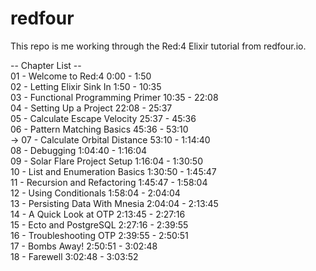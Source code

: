 # redfour

This repo is me working through the Red:4 Elixir tutorial from redfour.io.

-- Chapter List --  
01 - Welcome to Red:4                    0:00 - 1:50  
02 - Letting Elixir Sink In              1:50 - 10:35  
03 - Functional Programming Primer      10:35 - 22:08  
04 - Setting Up a Project               22:08 - 25:37  
05 - Calculate Escape Velocity          25:37 - 45:36  
06 - Pattern Matching Basics            45:36 - 53:10  
->  07 - Calculate Orbital Distance         53:10 - 1:14:40  
08 - Debugging                        1:04:40 - 1:16:04  
09 - Solar Flare Project Setup        1:16:04 - 1:30:50  
10 - List and Enumeration Basics      1:30:50 - 1:45:47  
11 - Recursion and Refactoring        1:45:47 - 1:58:04  
12 - Using Conditionals               1:58:04 - 2:04:04  
13 - Persisting Data With Mnesia      2:04:04 - 2:13:45  
14 - A Quick Look at OTP              2:13:45 - 2:27:16  
15 - Ecto and PostgreSQL              2:27:16 - 2:39:55  
16 - Troubleshooting OTP              2:39:55 - 2:50:51  
17 - Bombs Away!                      2:50:51 - 3:02:48  
18 - Farewell                         3:02:48 - 3:03:52  